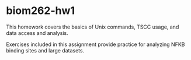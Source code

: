 # biom262-hw1

This homework covers the basics of Unix commands, TSCC usage, and data access and analysis.

Exercises included in this assignment provide practice for analyzing NFKB binding sites and large datasets.
